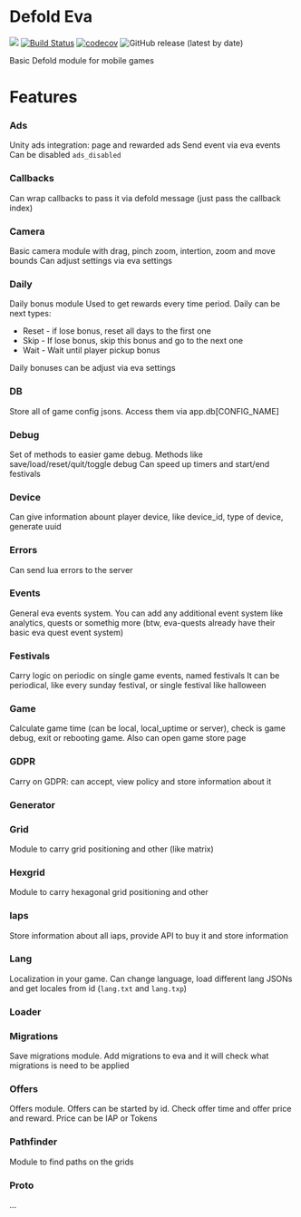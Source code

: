 # Defold Eva
![](media/eva_logo.png)
[![Build Status](https://travis-ci.org/Insality/defold-eva.svg?branch=master)](https://travis-ci.org/Insality/defold-eva)
[![codecov](https://codecov.io/gh/Insality/defold-eva/branch/master/graph/badge.svg)](https://codecov.io/gh/Insality/defold-eva)
![GitHub release (latest by date)](https://img.shields.io/github/v/release/insality/defold-eva)

Basic Defold module for mobile games


# Features

### Ads
Unity ads integration: page and rewarded ads
Send event via eva events
Can be disabled `ads_disabled`


### Callbacks
Can wrap callbacks to pass it via defold message (just pass the callback index)


### Camera
Basic camera module with drag, pinch zoom, intertion, zoom and move bounds
Can adjust settings via eva settings


### Daily
Daily bonus module
Used to get rewards every time period. Daily can be next types:
- Reset - if lose bonus, reset all days to the first one
- Skip - If lose bonus, skip this bonus and go to the next one
- Wait -  Wait until player pickup bonus

Daily bonuses can be adjust via eva settings


### DB
Store all of game config jsons. Access them via app.db[CONFIG_NAME]


### Debug
Set of methods to easier game debug. Methods like save/load/reset/quit/toggle debug
Can speed up timers and start/end festivals


### Device
Can give information abount player device, like device_id, type of device, generate uuid


### Errors
Can send lua errors to the server


### Events
General eva events system. You can add any additional event system like analytics, quests or somethig more (btw, eva-quests already have their basic eva quest event system)


### Festivals
Carry logic on periodic on single game events, named festivals
It can be periodical, like every sunday festival, or single festival like halloween


### Game
Calculate game time (can be local, local_uptime or server), check is game debug, exit or rebooting game. Also can open game store page


### GDPR
Carry on GDPR: can accept, view policy and store information about it


### Generator


### Grid
Module to carry grid positioning and other (like matrix)


### Hexgrid
Module to carry hexagonal grid positioning and other


### Iaps
Store information about all iaps, provide API to buy it and store information


### Lang
Localization in your game. Can change language, load different lang JSONs and get locales from id (`lang.txt` and `lang.txp`)


### Loader



### Migrations
Save migrations module. Add migrations to eva and it will check what migrations is need to be applied


### Offers
Offers module. Offers can be started by id. Check offer time and offer price and reward.
Price can be IAP or Tokens


### Pathfinder
Module to find paths on the grids


### Proto
...




